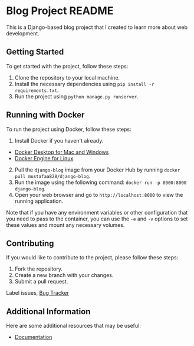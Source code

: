 # Blog Project README

This is a Django-based blog project that I created to learn more about web development.

## Getting Started

To get started with the project, follow these steps:

1. Clone the repository to your local machine.
2. Install the necessary dependencies using `pip install -r requirements.txt`.
3. Run the project using `python manage.py runserver`.

## Running with Docker

To run the project using Docker, follow these steps:
1. Install Docker if you haven't already.
  - [Docker Desktop for Mac and Windows](https://www.docker.com/products/docker-desktop)
  - [Docker Engine for Linux](https://docs.docker.com/install/linux/docker-ce/ubuntu/)
2. Pull the `django-blog` image from your Docker Hub by running `docker pull mustafaa828/django-blog`.
3. Run the image using the following command: `docker run -p 8000:8000 django-blog`.
4. Open your web browser and go to `http://localhost:8000` to view the running application.

Note that if you have any environment variables or other configuration that you need to pass to the container, you can use the `-e` and `-v` options to set these values and mount any necessary volumes.



## Contributing

If you would like to contribute to the project, please follow these steps:

1. Fork the repository.
2. Create a new branch with your changes.
3. Submit a pull request.

Label issues, [Bug Tracker](https://github.com/mustafaa828/django_blog/issues)
## Additional Information

Here are some additional resources that may be useful:

- [Documentation](https://docs.djangoproject.com/)
